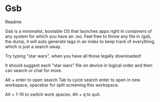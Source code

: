 # Gsb
Readme 

Gsb is a minimalist, bootable OS that launches apps right in containers of any system for which you have an .iso. Feel free to throw any file in /gsb, the dump, it will auto generate tags in an index to keep track of everything, which is just a search away. 

Try typing "star wars", when you have all those legally downloaded! 

It should suggest each "star wars" file on device in logical order and then can search or chat for more. 




Alt + enter to open search
Tab to cycle search enter to open in new workspace, spacebar for split screening this workspace. 

Alt + 1-10 to switch work spaces. 
Alt + q to quit. 




